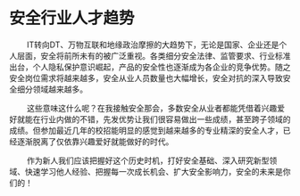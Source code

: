 # 安全行业人才趋势

        IT转向DT、万物互联和地缘政治摩擦的大趋势下，无论是国家、企业还是个人层面，安全将前所未有的被广泛重视。各类细分安全法律、监管要求、行业标准出台，个人隐私保护意识崛起，产品的安全性也逐渐成为各企业的竞争优势。随之安全岗位需求将越来越多，安全从业人员数量也大幅增长，安全对抗的深入导致安全细分领域越来越多。



        这些意味这什么呢？在我接触安全那会，多数安全从业者都能凭借着兴趣爱好就能在行业内做的不错，先发优势让我们很容易做出一些成绩，甚至跨子领域的成绩。但参加最近几年的校招能明显的感觉到越来越多的专业精深的安全人才，已经逐渐脱离了仅依靠兴趣爱好就能做好的时代。



        作为新人我们应该把握好这个历史时机，打好安全基础、深入研究新型领域、快速学习他人经验、把握每一次成长机会、扩大安全影响力，安全的未来是你们的！

